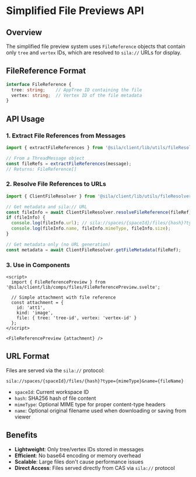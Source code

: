 # Simplified File Previews API

## Overview

The simplified file preview system uses `FileReference` objects that contain only `tree` and `vertex` IDs, which are resolved to `sila://` URLs for display.

## FileReference Format

```typescript
interface FileReference {
  tree: string;    // AppTree ID containing the file
  vertex: string;  // Vertex ID of the file metadata
}
```

## API Usage

### 1. Extract File References from Messages

```typescript
import { extractFileReferences } from '@sila/client/lib/utils/fileResolver';

// From a ThreadMessage object
const fileRefs = extractFileReferences(message);
// Returns: FileReference[]
```

### 2. Resolve File References to URLs

```typescript
import { ClientFileResolver } from '@sila/client/lib/utils/fileResolver';

// Get metadata and sila:// URL
const fileInfo = await ClientFileResolver.resolveFileReference(fileRef);
if (fileInfo) {
  console.log(fileInfo.url); // sila://spaces/{spaceId}/files/{hash}?type={mimeType}&name={fileName}
  console.log(fileInfo.name, fileInfo.mimeType, fileInfo.size);
}

// Get metadata only (no URL generation)
const metadata = await ClientFileResolver.getFileMetadata(fileRef);
```

### 3. Use in Components

```svelte
<script>
  import { FileReferencePreview } from '@sila/client/lib/comps/files/FileReferencePreview.svelte';
  
  // Simple attachment with file reference
  const attachment = {
    id: 'att1',
    kind: 'image',
    file: { tree: 'tree-id', vertex: 'vertex-id' }
  };
</script>

<FileReferencePreview {attachment} />
```

## URL Format

Files are served via the `sila://` protocol:
```
sila://spaces/{spaceId}/files/{hash}?type={mimeType}&name={fileName}
```

- `spaceId`: Current workspace ID
- `hash`: SHA256 hash of file content
- `mimeType`: Optional MIME type for proper content-type headers
- `name`: Optional original filename used when downloading or saving from viewer

## Benefits

- **Lightweight**: Only tree/vertex IDs stored in messages
- **Efficient**: No base64 encoding or memory overhead
- **Scalable**: Large files don't cause performance issues
- **Direct Access**: Files served directly from CAS via `sila://` protocol